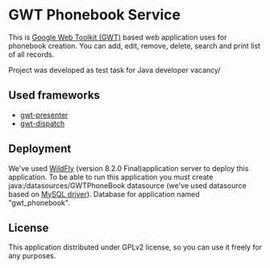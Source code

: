 # GWT Phonebook Service #

This is [Google Web Toolkit (GWT)](http://www.gwtproject.org/) based web application uses for phonebook creation. You can add, edit, remove, delete, search and print list of all records. 

Project was developed as test task for Java developer vacancy/

## Used frameworks ##

* [gwt-presenter](https://code.google.com/p/gwt-presenter/)
* [gwt-dispatch](https://code.google.com/p/gwt-dispatch/)

## Deployment ##

We've used [WildFly](http://wildfly.org/) (version 8.2.0 Final)application server to deploy this application. To be able to run this application you must create java:/datasources/GWTPhoneBook datasource (we've used datasource based on [MySQL driver](http://www.mysql.com/products/connector/)). Database for application named "gwt_phonebook".

## License ##

This application distributed under GPLv2 license, so you can use it freely for any purposes.